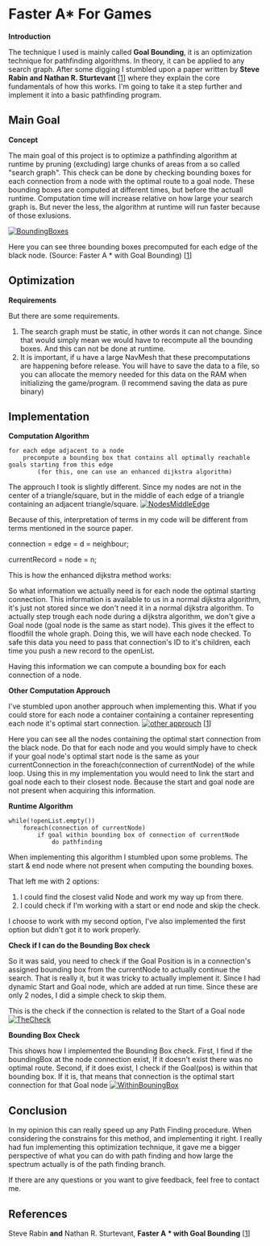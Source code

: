 # Faster A* For Games
**Introduction**

The technique I used is mainly called **Goal Bounding**, it is an optimization technique for pathfinding algorithms. In theory, it can be applied to any search graph. After some digging I stumbled upon a paper written by **Steve Rabin and Nathan R. Sturtevant** [[1]] where they explain the core fundamentals of how this works.
I'm going to take it a step further and implement it into a basic pathfinding program.

## Main Goal
**Concept**

The main goal of this project is to optimize a pathfinding algorithm at runtime by pruning (excluding) large chunks of areas from a so called "search graph".
This check can be done by checking bounding boxes for each connection from a node with the optimal route to a goal node.
These bounding boxes are computed at different times, but before the actuall runtime.
Computation time will increase relative on how large your search graph is.
But never the less, the algorithm at runtime will run faster because of those exlusions.

[![BoundingBoxes](https://i.imgur.com/Lqw3xcm.png "BoundingBoxes")](https://i.imgur.com/Lqw3xcm.png "BoundingBoxes")

Here you can see three bounding boxes precomputed for each edge of the black node.
(Source: Faster A * with Goal Bounding) [[1]]

## Optimization
**Requirements**

But there are some requirements.
1. The search graph must be static, in other words it can not change. Since that would simply mean we would have to recompute all the bounding boxes. And this can not be done at runtime.
2. It is important, if u have a large NavMesh that these precomputations are happening before release.  You will have to save the data to a file, so you can allocate the memory needed for this data on the RAM when initializing the game/program. (I recommend saving the data as pure binary)

## Implementation
**Computation Algorithm**
```
for each edge adjacent to a node
	precompute a bounding box that contains all optimally reachable goals starting from this edge
		(for this, one can use an enhanced dijkstra algorithm)
```
The approuch I took is slightly different. Since my nodes are not in the center of a triangle/square, but in the middle of each edge of a triangle containing an adjacent triangle/square.
[![NodesMiddleEdge](https://i.imgur.com/NctaQ9M.png "NodesMiddleEdge")](https://i.imgur.com/NctaQ9M.png "NodesMiddleEdge")

Because of this, interpretation of terms in my code will be different from terms mentioned in the source paper. 

connection 		= edge = d = neighbour;

currentRecord = node = n;

This is how the enhanced dijkstra method works:

So what information we actually need is for each node the optimal starting connection.
This information is available to us in a normal dijkstra algorithm, it's just not stored since we don't need it in a normal dijkstra algorithm.
To actually step trough each node during a dijkstra algorithm, we don't give a Goal node (goal node is the same as start node). 
This gives it the effect to floodfill the whole graph.
Doing this, we will have each node checked.
To safe this data you need to pass that connection's ID to it's children, each time you push a new record to the openList.

Having this information we can compute a bounding box for each connection of a node.

**Other Computation Approuch**

I've stumbled upon another approuch when implementing this. What if you could store for each node a container containing a container representing each node it's optimal start connection.
[![other approuch](https://i.imgur.com/XUkeDJF.png "other approuch")](https://i.imgur.com/XUkeDJF.png "other approuch")
[[1]]

Here you can see all the nodes containing the optimal start connection from the black node.
Do that for each node and you would simply have to check if your goal node's optimal start node is the same as your currentConnection in the foreach(connection of currentNode) of the while loop. 
Using this in my implementation you would need to link the start and goal node each to their closest node. Because the start and goal node are not present when acquiring this information.

**Runtime Algorithm**
```
while(!openList.empty())
	foreach(connection of currentNode)
		if goal within bounding box of connection of currentNode
			do pathfinding
```
When implementing this algorithm I stumbled upon some problems.
The start & end node where not present when computing the bounding boxes. 

That left me with 2 options:
1. I could find the closest valid Node and work my way up from there.
2. I could check if I'm working with a start or end node and skip the check.

I choose to work with my second option, I've also implemented the first option but didn't got it to work properly.

**Check if I can do the Bounding Box check**

So it was said, you need to check if the Goal Position is in a connection's assigned bounding box from the currentNode to actually continue the search.
That is really it, but it was tricky to actually implement it. Since I had dynamic Start and Goal node, which are added at run time. 
Since these are only 2 nodes, I did a simple check to skip them.

This is the check if the connection is related to the Start of a Goal node
[![TheCheck](https://i.imgur.com/VXvqEIK.png "TheCheck")](https://i.imgur.com/VXvqEIK.png "TheCheck")

**Bounding Box Check**

This shows how I implemented the Bounding Box check.
First, I find if the boundingBox at the node connection exist,
If it doesn't exist there was no optimal route.
Second, if it does exist, I check if the Goal(pos) is within that bounding box.
If it is, that means that connection is the optimal start connection for that Goal node
[![WithinBouningBox](https://i.imgur.com/6nZWdCK.png "WithinBouningBox")](https://i.imgur.com/6nZWdCK.png "WithinBouningBox")
## Conclusion

In my opinion this can really speed up any Path Finding procedure. When considering the constrains for this method, and implementing it right. 
I really had fun implementing this optimization technique, it gave me a bigger perspective of what you can do with path finding and how large the spectrum actually is of the path finding branch.

If there are any questions or you want to give feedback, feel free to contact me.

## References
Steve Rabin **and** Nathan R. Sturtevant, **Faster A * with Goal Bounding** [[1]]


[1]: http://www.gameaipro.com/GameAIPro3/GameAIPro3_Chapter22_Faster_A_Star_with_Goal_Bounding.pdf "Faster A Star with Goal Bounding"
